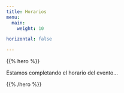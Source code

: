 ```yaml
---
title: Horarios
menu:
  main:
    weight: 10

horizontal: false

---
```


{{% hero %}}

Estamos completando el horario del evento...

<!-- Eliminamos mientras sepamos como se van a repartir los horarios

<a class="btn primary btn-lg" href="/schedule/schedule.ics">
    <svg class="icon icon-calendar"><use xlink:href="#calendar"></use></svg> ICal
</a>
-->

<!-- TODO: filter and search -->
{{% /hero %}}
